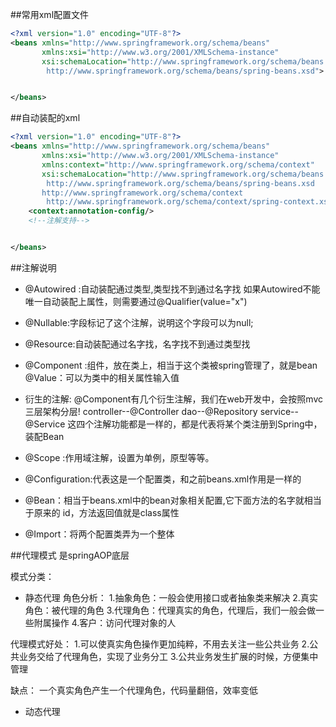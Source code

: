##常用xml配置文件
```xml
<?xml version="1.0" encoding="UTF-8"?>
<beans xmlns="http://www.springframework.org/schema/beans"
       xmlns:xsi="http://www.w3.org/2001/XMLSchema-instance"
       xsi:schemaLocation="http://www.springframework.org/schema/beans
        http://www.springframework.org/schema/beans/spring-beans.xsd">


</beans>
```
##自动装配的xml
```xml
<?xml version="1.0" encoding="UTF-8"?>
<beans xmlns="http://www.springframework.org/schema/beans"
       xmlns:xsi="http://www.w3.org/2001/XMLSchema-instance"
       xmlns:context="http://www.springframework.org/schema/context"
       xsi:schemaLocation="http://www.springframework.org/schema/beans
        http://www.springframework.org/schema/beans/spring-beans.xsd
       http://www.springframework.org/schema/context
        http://www.springframework.org/schema/context/spring-context.xsd">
    <context:annotation-config/>
    <!--注解支持-->


</beans>
```
##注解说明
- @Autowired :自动装配通过类型,类型找不到通过名字找
如果Autowired不能唯一自动装配上属性，则需要通过@Qualifier(value="x")
- @Nullable:字段标记了这个注解，说明这个字段可以为null;
- @Resource:自动装配通过名字找，名字找不到通过类型找
- @Component :组件，放在类上，相当于这个类被spring管理了，就是bean
 @Value：可以为类中的相关属性输入值
- 衍生的注解:
@Component有几个衍生注解，我们在web开发中，会按照mvc三层架构分层!
controller--@Controller
dao--@Repository
service--@Service
这四个注解功能都是一样的，都是代表将某个类注册到Spring中，装配Bean
- @Scope :作用域注解，设置为单例，原型等等。

- @Configuration:代表这是一个配置类，和之前beans.xml作用是一样的
- @Bean：相当于beans.xml中的bean对象相关配置,它下面方法的名字就相当于原来的
id，方法返回值就是class属性
- @Import：将两个配置类弄为一个整体

##代理模式
是springAOP底层

模式分类：
- 静态代理
角色分析：
1.抽象角色：一般会使用接口或者抽象类来解决
2.真实角色：被代理的角色
3.代理角色：代理真实的角色，代理后，我们一般会做一些附属操作
4.客户：访问代理对象的人

代理模式好处：
1.可以使真实角色操作更加纯粹，不用去关注一些公共业务
2.公共业务交给了代理角色，实现了业务分工
3.公共业务发生扩展的时候，方便集中管理

缺点：
一个真实角色产生一个代理角色，代码量翻倍，效率变低

- 动态代理
